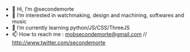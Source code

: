 - 👋 Hi, I’m @secondemorte
- 👀 I’m interested in watchmaking, design and machining, softwares and music
- 🌱 I’m currently learning python/JS/CSS/ThreeJS
- 📫 How to reach me : mobsecondemorte@gmail.com // http://www.twitter.com/secondemorte
